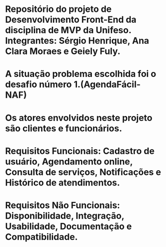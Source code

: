 # Repositório do projeto de Desenvolvimento Front-End da disciplina de MVP da Unifeso. Integrantes: Sérgio Henrique, Ana Clara Moraes e Geiely Fuly.
# A situação problema escolhida foi o desafio número 1.(AgendaFácil-NAF)
# Os atores envolvidos neste projeto são clientes e funcionários.
# Requisitos Funcionais: Cadastro de usuário, Agendamento online, Consulta de serviços, Notificações e Histórico de atendimentos.
# Requisitos Não Funcionais: Disponibilidade, Integração, Usabilidade, Documentação e Compatibilidade.


